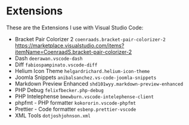 # Extensions

These are the Extensions I use with Visual Studio Code:

- Bracket Pair Colorizer 2 ```coenraads.bracket-pair-colorizer-2```
  https://marketplace.visualstudio.com/items?itemName=CoenraadS.bracket-pair-colorizer-2
- Dash ```deerawan.vscode-dash```
- Diff ```fabiospampinato.vscode-diff```
- Helium Icon Theme ```helgardrichard.helium-icon-theme```
- Joomla Snippets ```anibalsanchez.vs-code-joomla-snippets```
- Markdown Preview Enhanced ```shd101wyy.markdown-preview-enhanced```
- PHP Debug ```felixfbecker.php-debug```
- PHP Intelephense ```bmewburn.vscode-intelephense-client```
- phpfmt - PHP formatter ```kokororin.vscode-phpfmt```
- Prettier - Code formatter ```esbenp.prettier-vscode```
- XML Tools ```dotjoshjohnson.xml```
